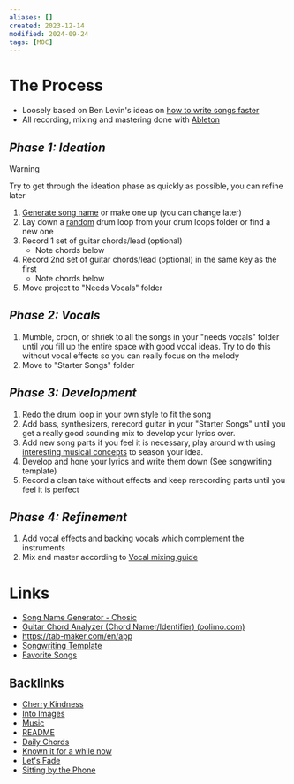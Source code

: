 ```yaml
---
aliases: []
created: 2023-12-14
modified: 2024-09-24
tags: [MOC]
---
```


# **The Process**

- Loosely based on Ben Levin's ideas on [how to write songs faster](https://www.youtube.com/watch?v=siJeW_HiH7c)
- All recording, mixing and mastering done with [Ableton](https://www.ableton.com/)

## *Phase 1: Ideation*

> [!WARNING]
> Try to get through the ideation phase as quickly as possible, you can refine later

1. [Generate song name](https://www.chosic.com/song-name-generator-by-genre-and-mood/) or make one up (you can change later)
2. Lay down a [random](https://www.bing.com/search?pglt=161&q=random+number+generator&cvid=a4e7f9182f8741daa550952d0aa61475&gs_lcrp=EgZjaHJvbWUqBggAEAAYQDIGCAAQABhAMgYIARAAGEAyBggCEAAYQDIGCAMQABhAMgYIBBAAGEAyBggFEAAYQDIGCAYQABhAMgYIBxAAGEAyBggIEAAYQNIBCDI4NzFqMGoxqAIAsAIA&FORM=ANNTA1&PC=U531) drum loop from your drum loops folder or find a new one
3. Record 1 set of guitar chords/lead (optional)
	- Note chords below
4. Record 2nd set of guitar chords/lead (optional) in the same key as the first
	- Note chords below
5. Move project to "Needs Vocals" folder

## *Phase 2: Vocals*

1. Mumble, croon, or shriek to all the songs in your "needs vocals" folder until you fill up the entire space with good vocal ideas. Try to do this without vocal effects so you can really focus on the melody
2. Move to "Starter Songs" folder

## *Phase 3: Development*

1. Redo the drum loop in your own style to fit the song
2. Add bass, synthesizers, rerecord guitar in your "Starter Songs" until you get a really good sounding mix to develop your lyrics over.
3. Add new song parts if you feel it is necessary, play around with using [interesting musical concepts](https://www.youtube.com/watch?v=GXxX013s1Vk) to season your idea. 
4. Develop and hone your lyrics and write them down (See songwriting template)
5. Record a clean take without effects and keep rerecording parts until you feel it is perfect

## *Phase 4: Refinement*

1. Add vocal effects and backing vocals which complement the instruments
2. Mix and master according to [Vocal mixing guide](../../PKM-Public/2AREAS/MUSIC/Vocal%20mixing%20guide.md)

# Links

- [Song Name Generator - Chosic](https://www.chosic.com/song-name-generator-by-genre-and-mood/)
- [Guitar Chord Analyzer (Chord Namer/Identifier) (oolimo.com)](https://www.oolimo.com/en/guitar-chords/analyze#:~:text=Enter%20your%20guitar%20chord%20into%20the%20virtual%20fretboard.%20The%20chord)
- https://tab-maker.com/en/app
- [Songwriting Template](../../../3RESOURCES/TEMPLATES/Songwriting%20Template.md)
- [Favorite Songs](Favorite%20Songs.md)

## Backlinks

* [Cherry Kindness](Cherry%20Kindness.md)
* [Into Images](Into%20Images.md)
* [Music](Music.md)
* [README](../../README.md)
* [Daily Chords](../../../5INBOX/Daily%20Chords.md|chords)
* [Known it for a while now](Known%20it%20for%20a%20while%20now.md)
* [Let's Fade](Let's%20Fade.md)
* [Sitting by the Phone](Sitting%20by%20the%20Phone.md)
